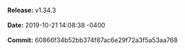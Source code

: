 **Release:** 
v1.34.3
<br><br>**Date:** 
2019-10-21 14:08:38 -0400
<br><br>**Commit:** 
60866f34b52bb374f87ac6e29f72a3f5a53aa768
